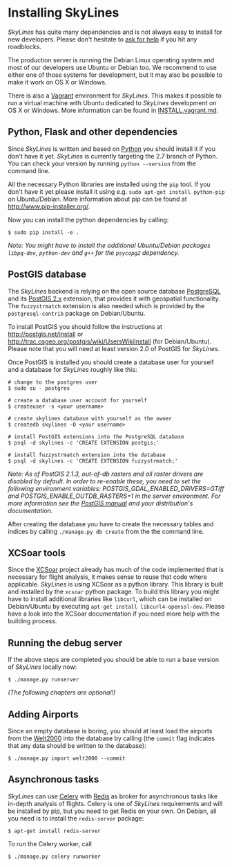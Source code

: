 # Installing SkyLines

*SkyLines* has quite many dependencies and is not always easy to install for
new developers. Please don't hesitate to
[ask for help](README.md#contact-and-contributing) if you hit any roadblocks.

The production server is running the Debian Linux operating system and most of
our developers use Ubuntu or Debian too. We recommend to use either one of
those systems for development, but it may also be possible to make it work on
OS X or Windows.

There is also a [Vagrant](http://www.vagrantup.com/) environment for
*SkyLines*. This makes it possible to run a virtual machine with Ubuntu
dedicated to *SkyLines* development on OS X or Windows. More information
can be found in [INSTALL.vagrant.md](INSTALL.vagrant.md).


## Python, Flask and other dependencies

Since *SkyLines* is written and based on [Python](http://www.python.org/) you
should install it if you don't have it yet. *SkyLines* is currently targeting
the 2.7 branch of Python. You can check your version by running `python
--version` from the command line.

All the necessary Python libraries are installed using the `pip` tool. If you
don't have it yet please install it using e.g. `sudo apt-get install
python-pip` on Ubuntu/Debian. More information about pip can be found at
<http://www.pip-installer.org/>.

Now you can install the python dependencies by calling:

    $ sudo pip install -e .

*Note: You might have to install the additional Ubuntu/Debian packages
`libpq-dev`, `python-dev` and `g++` for the `psycopg2` dependency.*


## PostGIS database

The *SkyLines* backend is relying on the open source database
[PostgreSQL](http://www.postgresql.org/) and its
[PostGIS 2.x](http://www.postgis.net/) extension, that provides it with
geospatial functionality. The `fuzzystrmatch` extension is also needed which
is provided by the `postgresql-contrib` package on Debian/Ubuntu.

To install PostGIS you should follow the instructions at
<http://postgis.net/install> or
<http://trac.osgeo.org/postgis/wiki/UsersWikiInstall> (for Debian/Ubuntu).
Please note that you will need at least version 2.0 of PostGIS for *SkyLines*.

Once PostGIS is installed you should create a database user for yourself and
a database for *SkyLines* roughly like this:

    # change to the postgres user
    $ sudo su - postgres

    # create a database user account for yourself
    $ createuser -s <your username>

    # create skylines database with yourself as the owner
    $ createdb skylines -O <your username>

    # install PostGIS extensions into the PostgreSQL database
    $ psql -d skylines -c 'CREATE EXTENSION postgis;'

    # install fuzzystrmatch extension into the database
    $ psql -d skylines -c 'CREATE EXTENSION fuzzystrmatch;'

*Note: As of PostGIS 2.1.3, out-of-db rasters and all raster drivers are
disabled by default. In order to re-enable these, you need to set the
following environment variables: POSTGIS_GDAL_ENABLED_DRIVERS=GTiff and
POSTGIS_ENABLE_OUTDB_RASTERS=1 in the server environment. For more
information see the [PostGIS
manual](http://postgis.net/docs/postgis_installation.html#install_short_version)
and your distribution's documentation.*

After creating the database you have to create the necessary tables and indices
by calling `./manage.py db create` from the the command line.


## XCSoar tools

Since the [XCSoar](http://www.xcsoar.org/) project already has much of the code
implemented that is necessary for flight analysis, it makes sense to reuse that
code where applicable. *SkyLines* is using XCSoar as a python library. This library
is built and installed by the `xcsoar` python package. To build this library you
might have to install additional libraries like `libcurl`, which can be installed
on Debian/Ubuntu by executing `apt-get install libcurl4-openssl-dev`. Please have
a look into the XCSoar documentation if you need more help with the building process.


## Running the debug server

If the above steps are completed you should be able to run a base version of
*SkyLines* locally now:

    $ ./manage.py runserver

*(The following chapters are optional!)*


## Adding Airports

Since an empty database is boring, you should at least load the airports from
the [Welt2000](http://www.segelflug.de/vereine/welt2000/) into the database by
calling (the `commit` flag indicates that any data should be written to the
database):

    $ ./manage.py import welt2000 --commit


## Asynchronous tasks

*SkyLines* can use [Celery](http://www.celeryproject.org) with
[Redis](http://www.redis.io) as broker for asynchronous tasks like in-depth
analysis of flights. Celery is one of *SkyLines* requirements and will be
installed by pip, but you need to get Redis on your own. On Debian, all you
need is to install the `redis-server` package:

    $ apt-get install redis-server

To run the Celery worker, call

    $ ./manage.py celery runworker
